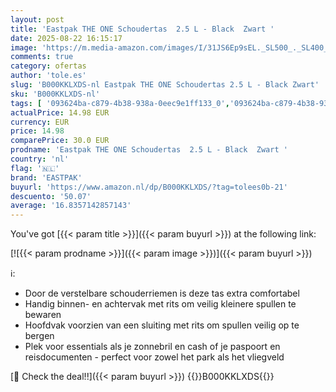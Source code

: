 ```yaml
---
layout: post
title: 'Eastpak THE ONE Schoudertas  2.5 L - Black  Zwart '
date: 2025-08-22 16:15:17
image: 'https://m.media-amazon.com/images/I/31JS6Ep9sEL._SL500_._SL400_.jpg'
comments: true
category: ofertas
author: 'tole.es'
slug: 'B000KKLXDS-nl Eastpak THE ONE Schoudertas 2.5 L - Black Zwart'
sku: 'B000KKLXDS-nl'
tags: [ '093624ba-c879-4b38-938a-0eec9e1ff133_0','093624ba-c879-4b38-938a-0eec9e1ff133_7801','Arborist Merchandising Root','Hand- & schoudertassen heren','Herenmode','Kleding, schoenen & sieraden','Kleding, schoenen en sieraden','MW Streetwear','Schoudertassen heren','Self Service','Special Features Stores','eastpak','🇳🇱', ]
actualPrice: 14.98 EUR
currency: EUR
price: 14.98
comparePrice: 30.0 EUR
prodname: 'Eastpak THE ONE Schoudertas  2.5 L - Black  Zwart '
country: 'nl'
flag: '🇳🇱'
brand: 'EASTPAK'
buyurl: 'https://www.amazon.nl/dp/B000KKLXDS/?tag=tolees0b-21'
descuento: '50.07'
average: '16.8357142857143'
---
```


You've got [{{< param title >}}]({{< param buyurl >}}) at the following link:

[![{{< param prodname >}}]({{< param image >}})]({{< param buyurl >}})

ℹ️:

- Door de verstelbare schouderriemen is deze tas extra comfortabel
- Handig binnen- en achtervak met rits om veilig kleinere spullen te bewaren
- Hoofdvak voorzien van een sluiting met rits om spullen veilig op te bergen
- Plek voor essentials als je zonnebril en cash of je paspoort en reisdocumenten - perfect voor zowel het park als het vliegveld

[🛒 Check the deal!!]({{< param buyurl >}})
{{<world>}}B000KKLXDS{{</world>}}
